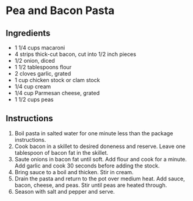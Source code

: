 # Pea and Bacon Pasta

## Ingredients

- 1 1/4 cups macaroni
- 4 strips thick-cut bacon, cut into 1/2 inch pieces
- 1/2 onion, diced
- 1 1/2 tablespoons flour
- 2 cloves garlic, grated
- 1 cup chicken stock or clam stock
- 1/4 cup cream
- 1/4 cup Parmesan cheese, grated
- 1 1/2 cups peas

## Instructions

1. Boil pasta in salted water for one minute less than the package instructions.
2. Cook bacon in a skillet to desired doneness and reserve. Leave one tablespoon of bacon fat in the skillet.
3. Saute onions in bacon fat until soft. Add flour and cook for a minute. Add garlic and cook 30 seconds before adding the stock.
4. Bring sauce to a boil and thicken. Stir in cream.
5. Drain the pasta and return to the pot over medium heat. Add sauce, bacon, cheese, and peas. Stir until peas are heated through.
6. Season with salt and pepper and serve.
